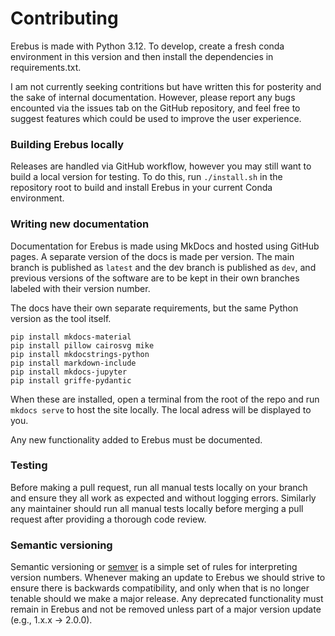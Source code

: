# Contributing

Erebus is made with Python 3.12. To develop, create a fresh conda environment in this version and then install the dependencies in requirements.txt.

I am not currently seeking contritions but have written this for posterity and the sake of internal documentation. However, please report any bugs encounted via the issues tab on the GitHub repository, and feel free to suggest features which could be used to improve the user experience.

### Building Erebus locally

Releases are handled via GitHub workflow, however you may still want to build a local version for testing. To do this, run `./install.sh` in the repository root to build and install Erebus in your current Conda environment.

### Writing new documentation

Documentation for Erebus is made using MkDocs and hosted using GitHub pages. A separate version of the docs is made per version. The main branch is published as `latest` and the dev branch is published as `dev`, and previous versions of the software are to be kept in their own branches labeled with their version number.

The docs have their own separate requirements, but the same Python version as the tool itself.

```
pip install mkdocs-material
pip install pillow cairosvg mike
pip install mkdocstrings-python
pip install markdown-include
pip install mkdocs-jupyter
pip install griffe-pydantic
```

When these are installed, open a terminal from the root of the repo and run `mkdocs serve` to host the site locally. The local adress will be displayed to you.

Any new functionality added to Erebus must be documented.

### Testing

Before making a pull request, run all manual tests locally on your branch and ensure they all work as expected and without logging errors. Similarly any maintainer should run all manual tests locally before merging a pull request after providing a thorough code review.

### Semantic versioning

Semantic versioning or [semver](https://semver.org/) is a simple set of rules for interpreting version numbers. Whenever making an update to Erebus we should strive to ensure there is backwards compatibility, and only when that is no longer tenable should we make a major release. Any deprecated functionality must remain in Erebus and not be removed unless part of a major version update (e.g., 1.x.x -> 2.0.0).
